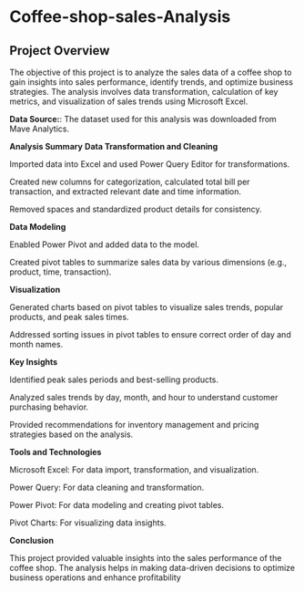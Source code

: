 # Coffee-shop-sales-Analysis
## Project Overview
The objective of this project is to analyze the sales data of a coffee shop to gain insights into sales performance, identify trends, and optimize business strategies. The analysis involves data transformation, calculation of key metrics, and visualization of sales trends using Microsoft Excel.

**Data Source:**:
The dataset used for this analysis was downloaded from Mave Analytics.

**Analysis Summary**
**Data Transformation and Cleaning**

Imported data into Excel and used Power Query Editor for transformations.

Created new columns for categorization, calculated total bill per transaction, and extracted relevant date and time information.

Removed spaces and standardized product details for consistency.

**Data Modeling**

Enabled Power Pivot and added data to the model.

Created pivot tables to summarize sales data by various dimensions (e.g., product, time, transaction).

**Visualization**

Generated charts based on pivot tables to visualize sales trends, popular products, and peak sales times.

Addressed sorting issues in pivot tables to ensure correct order of day and month names.

**Key Insights**

Identified peak sales periods and best-selling products.

Analyzed sales trends by day, month, and hour to understand customer purchasing behavior.

Provided recommendations for inventory management and pricing strategies based on the analysis.

**Tools and Technologies**

Microsoft Excel: For data import, transformation, and visualization.

Power Query: For data cleaning and transformation.

Power Pivot: For data modeling and creating pivot tables.

Pivot Charts: For visualizing data insights.

**Conclusion**

This project provided valuable insights into the sales performance of the coffee shop. The analysis helps in making data-driven decisions to optimize business operations and enhance profitability
